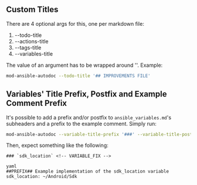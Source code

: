 ## Custom Titles
There are 4 optional args for this, one per markdown file:

1. --todo-title
2. --actions-title
3. --tags-title
4. --variables-title

The value of an argument has to be wrapped around ''. Example:
```sh
mod-ansible-autodoc --todo-title '## IMPROVEMENTS FILE'
```

## Variables' Title Prefix, Postfix and Example Comment Prefix
It's possible to add a prefix and/or postfix to `ansible_variables.md`'s subheaders and a prefix to the example comment. Simply run:
```sh
mod-ansible-autodoc --variable-title-prefix '###' --variable-title-postfix ' <!-- VARIABLE_FIX -->' --variable-example-comment-prefix '##PREFIX##'
```

Then, expect something like the following:
```
### `sdk_location` <!-- VARIABLE_FIX -->

yaml
##PREFIX## Example implementation of the sdk_location variable
sdk_location: ~/Android/Sdk

```